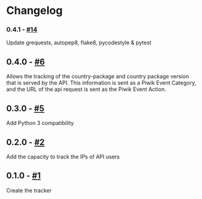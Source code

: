 # Changelog

### 0.4.1 - [#14](https://github.com/openfisca/tracker/pull/14)

Update grequests, autopep8, flake8, pycodestyle & pytest

## 0.4.0 - [#6](https://github.com/openfisca/tracker/pull/6)

Allows the tracking of the country-package and country package version that is served by the API.
This information is sent as a Piwik Event Category, and the URL of the api request is sent as the Piwik Event Action.

## 0.3.0 - [#5](https://github.com/openfisca/tracker/pull/2)

Add Python 3 compatibility

## 0.2.0 - [#2](https://github.com/openfisca/tracker/pull/2)

Add the capacity to track the IPs of API users

## 0.1.0 - [#1](https://github.com/openfisca/tracker/pull/1)

Create the tracker
